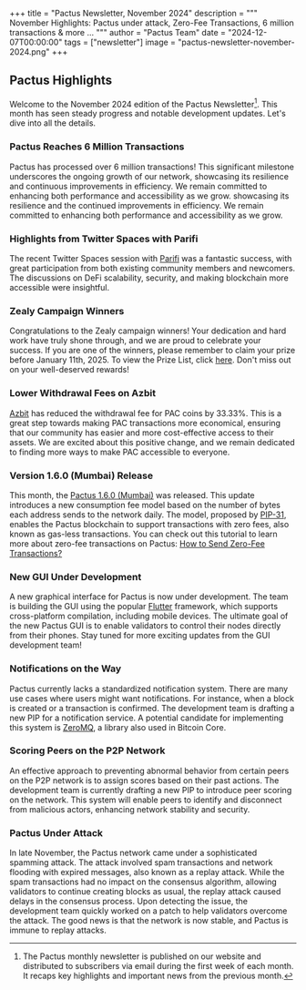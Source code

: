 +++
title = "Pactus Newsletter, November 2024"
description = """
November Highlights: Pactus under attack, Zero-Fee Transactions, 6 million transactions & more ...
"""
author = "Pactus Team"
date = "2024-12-07T00:00:00"
tags = ["newsletter"]
image = "pactus-newsletter-november-2024.png"
+++

## Pactus Highlights

Welcome to the November 2024 edition of the Pactus Newsletter[^1].
This month has seen steady progress and notable development updates.
Let's dive into all the details.

### Pactus Reaches 6 Million Transactions

Pactus has processed over 6 million transactions!
This significant milestone underscores the ongoing growth of our network,
showcasing its resilience and continuous improvements in efficiency.
We remain committed to enhancing both performance and accessibility as we grow.
showcasing its resilience and the continued improvements in efficiency.
We remain committed to enhancing both performance and accessibility as we grow.

### Highlights from Twitter Spaces with Parifi

The recent Twitter Spaces session with [Parifi](https://x.com/0xParifi) was a fantastic success,
with great participation from both existing community members and newcomers.
The discussions on DeFi scalability, security, and making blockchain more accessible were insightful.

### Zealy Campaign Winners

Congratulations to the Zealy campaign winners!
Your dedication and hard work have truly shone through, and we are proud to celebrate your success.
If you are one of the winners, please remember to claim your prize before January 11th, 2025.
To view the Prize List, click
[here](https://docs.google.com/spreadsheets/d/1QntkwUv-eoCB2Log_SAcBSFOKEQL38YlqZvQAzdgvz0).
Don't miss out on your well-deserved rewards!

### Lower Withdrawal Fees on Azbit

[Azbit](https://azbit.com/) has reduced the withdrawal fee for PAC coins by 33.33%.
This is a great step towards making PAC transactions more economical,
ensuring that our community has easier and more cost-effective access to their assets.
We are excited about this positive change,
and we remain dedicated to finding more ways to make PAC accessible to everyone.

### Version 1.6.0 (Mumbai) Release

This month, the [Pactus 1.6.0 (Mumbai)](https://pactus.org/2024/11/14/pactus-1.6.0-mumbai-released/) was released.
This update introduces a new consumption fee model based on the number of bytes each address sends to the network daily.
The model, proposed by [PIP-31](https://pips.pactus.org/PIPs/pip-31),
enables the Pactus blockchain to support transactions with zero fees, also known as gas-less transactions.
You can check out this tutorial to learn more about zero-fee transactions on Pactus:
[How to Send Zero-Fee Transactions?](https://docs.pactus.org/tutorials/zero-fee-transactions/)

### New GUI Under Development

A new graphical interface for Pactus is now under development.
The team is building the GUI using the popular [Flutter](https://flutter.dev/) framework,
which supports cross-platform compilation, including mobile devices.
The ultimate goal of the new Pactus GUI is to enable validators to control their nodes directly from their phones.
Stay tuned for more exciting updates from the GUI development team!

### Notifications on the Way

Pactus currently lacks a standardized notification system.
There are many use cases where users might want notifications.
For instance, when a block is created or a transaction is confirmed.
The development team is drafting a new PIP for a notification service.
A potential candidate for implementing this system is
[ZeroMQ](https://github.com/bitcoin/bitcoin/blob/master/doc/zmq.md), a library also used in Bitcoin Core.

### Scoring Peers on the P2P Network

An effective approach to preventing abnormal behavior from certain peers on
the P2P network is to assign scores based on their past actions.
The development team is currently drafting a new PIP to introduce peer scoring on the network.
This system will enable peers to identify and disconnect from malicious actors, enhancing network stability and security.

### Pactus Under Attack

In late November, the Pactus network came under a sophisticated spamming attack.
The attack involved spam transactions and network flooding with expired messages,
also known as a replay attack.
While the spam transactions had no impact on the consensus algorithm,
allowing validators to continue creating blocks as usual, the replay attack caused delays in the consensus process.
Upon detecting the issue, the development team quickly worked on a patch to help validators overcome the attack.
The good news is that the network is now stable, and Pactus is immune to replay attacks.

[^1]:
    The Pactus monthly newsletter is published on our website and
    distributed to subscribers via email during the first week of each month.
    It recaps key highlights and important news from the previous month.
